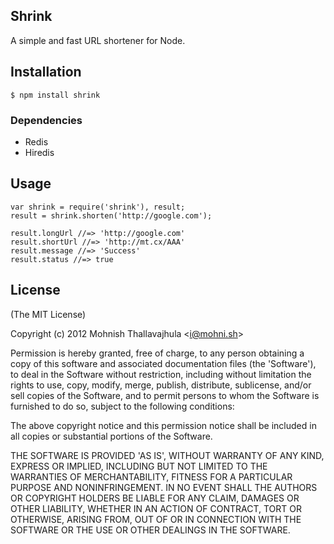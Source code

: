 ## Shrink

A simple and fast URL shortener for Node.

## Installation

`$ npm install shrink`

### Dependencies
- Redis
- Hiredis

## Usage

```
var shrink = require('shrink'), result;
result = shrink.shorten('http://google.com');

result.longUrl //=> 'http://google.com'
result.shortUrl //=> 'http://mt.cx/AAA'
result.message //=> 'Success'
result.status //=> true
```



## License

(The MIT License)

Copyright (c) 2012 Mohnish Thallavajhula &lt;i@mohni.sh&gt;

Permission is hereby granted, free of charge, to any person obtaining
a copy of this software and associated documentation files (the
'Software'), to deal in the Software without restriction, including
without limitation the rights to use, copy, modify, merge, publish,
distribute, sublicense, and/or sell copies of the Software, and to
permit persons to whom the Software is furnished to do so, subject to
the following conditions:

The above copyright notice and this permission notice shall be
included in all copies or substantial portions of the Software.

THE SOFTWARE IS PROVIDED 'AS IS', WITHOUT WARRANTY OF ANY KIND,
EXPRESS OR IMPLIED, INCLUDING BUT NOT LIMITED TO THE WARRANTIES OF
MERCHANTABILITY, FITNESS FOR A PARTICULAR PURPOSE AND NONINFRINGEMENT.
IN NO EVENT SHALL THE AUTHORS OR COPYRIGHT HOLDERS BE LIABLE FOR ANY
CLAIM, DAMAGES OR OTHER LIABILITY, WHETHER IN AN ACTION OF CONTRACT,
TORT OR OTHERWISE, ARISING FROM, OUT OF OR IN CONNECTION WITH THE
SOFTWARE OR THE USE OR OTHER DEALINGS IN THE SOFTWARE.